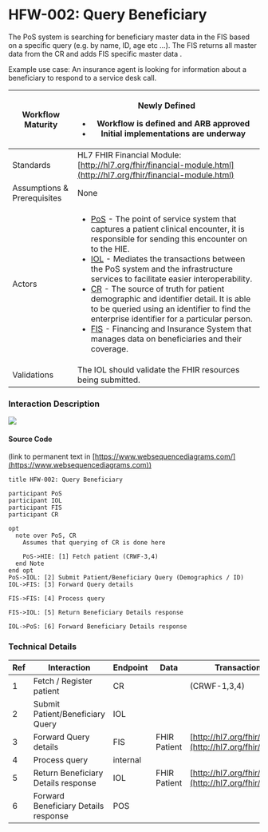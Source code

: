 # HFW-002: Query Beneficiary

The PoS system is searching for beneficiary master data in the FIS based on a specific query (e.g. by name, ID, age etc …). The FIS returns all master data from the CR and adds FIS specific master data .

Example use case: An insurance agent is looking for information about a beneficiary to respond to a service desk call.

| Workflow Maturity           | <p></p><p><img src="https://lh6.googleusercontent.com/Kxkqfa92YGW3mIOmWio0Twi4YLMA92z6mL1MuFzkx4AWS5CX5zbzWid5z4p2W-e6O66llKpaU0r6lzwyXfhbIiWmkVEuPDy6stX5x5L8uC2DkEXs6qUFX-7xxXTlb9hbkg" alt=""><br>Newly Defined </p><ul><li>Workflow is defined and ARB approved</li><li>Initial implementations are underway</li></ul>                                                                                                                                                                                                                                                                                                                                                                                                                                                                                                                                                                                                                                                                                                                                  |
| --------------------------- | ----------------------------------------------------------------------------------------------------------------------------------------------------------------------------------------------------------------------------------------------------------------------------------------------------------------------------------------------------------------------------------------------------------------------------------------------------------------------------------------------------------------------------------------------------------------------------------------------------------------------------------------------------------------------------------------------------------------------------------------------------------------------------------------------------------------------------------------------------------------------------------------------------------------------------------------------------------------------------------------------------------------------------------------------------------- |
| Standards                   | HL7 FHIR Financial Module: [http://hl7.org/fhir/financial-module.html](http://hl7.org/fhir/financial-module.html)                                                                                                                                                                                                                                                                                                                                                                                                                                                                                                                                                                                                                                                                                                                                                                                                                                                                                                                                           |
| Assumptions & Prerequisites | None                                                                                                                                                                                                                                                                                                                                                                                                                                                                                                                                                                                                                                                                                                                                                                                                                                                                                                                                                                                                                                                        |
| Actors                      | <ul><li><a href="https://guides.ohie.org/arch-spec/openhie-component-specifications-1/point-of-care-systems">PoS</a> - The point of service system that captures a patient clinical encounter, it is responsible for sending this encounter on to the HIE. </li><li><a href="https://guides.ohie.org/arch-spec/openhie-component-specifications-1/openhie-interoperability-layer-iol">IOL</a> - Mediates the transactions between the PoS system and the infrastructure services to facilitate easier interoperability. </li><li><a href="https://guides.ohie.org/arch-spec/openhie-component-specifications-1/client-registry">CR</a> - The source of truth for patient demographic and identifier detail. It is able to be queried using an identifier to find the enterprise identifier for a particular person. </li><li><a href="https://guides.ohie.org/arch-spec/openhie-component-specifications-1/openhie-finance-and-insurance-service">FIS</a> - Financing and Insurance System that manages data on beneficiaries and their coverage.</li></ul> |
| Validations                 | The IOL should validate the FHIR resources being submitted.                                                                                                                                                                                                                                                                                                                                                                                                                                                                                                                                                                                                                                                                                                                                                                                                                                                                                                                                                                                                 |

### Interaction Description

![](https://lh4.googleusercontent.com/8UtCFR0lYK-95WiyXkVKIqimDPONMb\_SWcPXQ5Sly6E7CVc2qaMwBlh8VPXwLr8MZsRnAJkkIkCgjZkOS37AvR61pI2Puk70pGX808kW4ulKbdOgxwa7nPAemZvdHljdbgUb1-m9)

#### Source Code

&#x20;(link to permanent text in [https://www.websequencediagrams.com/](https://www.websequencediagrams.com))

```
title HFW-002: Query Beneficiary

participant PoS
participant IOL
participant FIS
participant CR

opt
  note over PoS, CR
	Assumes that querying of CR is done here
    
	PoS->HIE: [1] Fetch patient (CRWF-3,4)
  end Note
end opt
PoS->IOL: [2] Submit Patient/Beneficiary Query (Demographics / ID)
IOL->FIS: [3] Forward Query details

FIS->FIS: [4] Process query

FIS->IOL: [5] Return Beneficiary Details response

IOL->PoS: [6] Forward Beneficiary Details response
```

### Technical Details

| Ref | Interaction                          | Endpoint | Data         | Transaction Spec                                                     |
| --- | ------------------------------------ | -------- | ------------ | -------------------------------------------------------------------- |
| 1   | Fetch / Register patient             | CR       |              | (CRWF-1,3,4)                                                         |
| 2   | Submit Patient/Beneficiary Query     | IOL      |              |                                                                      |
| 3   | Forward Query details                | FIS      | FHIR Patient | [http://hl7.org/fhir/patient.html](http://hl7.org/fhir/patient.html) |
| 4   | Process query                        | internal |              |                                                                      |
| 5   | Return Beneficiary Details response  | IOL      | FHIR Patient | [http://hl7.org/fhir/patient.html](http://hl7.org/fhir/patient.html) |
| 6   | Forward Beneficiary Details response | POS      |              |                                                                      |

